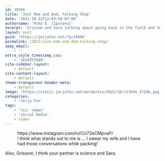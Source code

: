 ```yaml
---
id: 18906
title: 'Just Mom and Dad, Talking Shop'
date: '2021-10-12T12:03:50-07:00'
authorname: 'Mika E. (Ipstenu)'
excerpt: 'Grissom and Sara talking about going back in the field and the case for this week''s episode.'
layout: post
guid: 'https://jorjafox.net/?p=18906'
permalink: /2021/just-mom-and-dad-talking-shop/
spay_email:
    - ''
astra_style_timestamp_css:
    - '1634357689'
site-sidebar-layout:
    - default
site-content-layout:
    - default
theme-transparent-header-meta:
    - default
image: 'https://static.jorjafox.net/wordpress/2021/10/117644_3724b.jpg'
categories:
    - 'Jorja Fox'
tags:
    - 'csi: vegas'
    - 'social media'
    - video
---
```


<figure class="wp-block-embed is-type-rich is-provider-instagram wp-block-embed-instagram"><div class="wp-block-embed__wrapper">
https://www.instagram.com/tv/CU72eCMpvaP/
</div><figcaption>I think what stands out to me is ... I swear my wife and I have had those conversations while packing!</figcaption></figure>

Also, Grissom, I think your partner is science and Sara.
